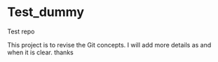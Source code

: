 # Test_dummy
Test repo 

This project is to revise the Git concepts.
I will add more details as and when it is clear. thanks
